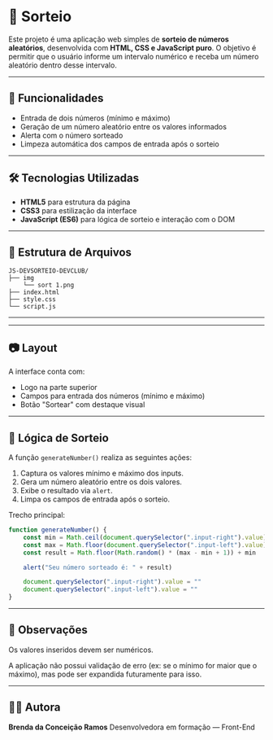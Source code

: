 # 🎲 Sorteio

Este projeto é uma aplicação web simples de **sorteio de números aleatórios**, desenvolvida com **HTML, CSS e JavaScript puro**. O objetivo é permitir que o usuário informe um intervalo numérico e receba um número aleatório dentro desse intervalo.

---

## 🚀 Funcionalidades

- Entrada de dois números (mínimo e máximo)
- Geração de um número aleatório entre os valores informados
- Alerta com o número sorteado
- Limpeza automática dos campos de entrada após o sorteio

---

## 🛠 Tecnologias Utilizadas

- **HTML5** para estrutura da página
- **CSS3** para estilização da interface
- **JavaScript (ES6)** para lógica de sorteio e interação com o DOM

---

## 📂 Estrutura de Arquivos
````
JS-DEVSORTEIO-DEVCLUB/
├── img
    └── sort 1.png
├── index.html
├── style.css
└── script.js
````
---

---

## 📷 Layout

A interface conta com:

- Logo na parte superior
- Campos para entrada dos números (mínimo e máximo)
- Botão "Sortear" com destaque visual

---

## 📌 Lógica de Sorteio

A função `generateNumber()` realiza as seguintes ações:

1. Captura os valores mínimo e máximo dos inputs.
2. Gera um número aleatório entre os dois valores.
3. Exibe o resultado via `alert`.
4. Limpa os campos de entrada após o sorteio.

Trecho principal:
```js
function generateNumber() {
    const min = Math.ceil(document.querySelector(".input-right").value)
    const max = Math.floor(document.querySelector(".input-left").value)
    const result = Math.floor(Math.random() * (max - min + 1)) + min

    alert("Seu número sorteado é: " + result)

    document.querySelector(".input-right").value = ""
    document.querySelector(".input-left").value = ""
}

```
---

## 🧠 Observações

Os valores inseridos devem ser numéricos.

A aplicação não possui validação de erro (ex: se o mínimo for maior que o máximo), mas pode ser expandida futuramente para isso.

---

## 🙋‍♀️ Autora

**Brenda da Conceição Ramos**
Desenvolvedora em formação — Front-End


